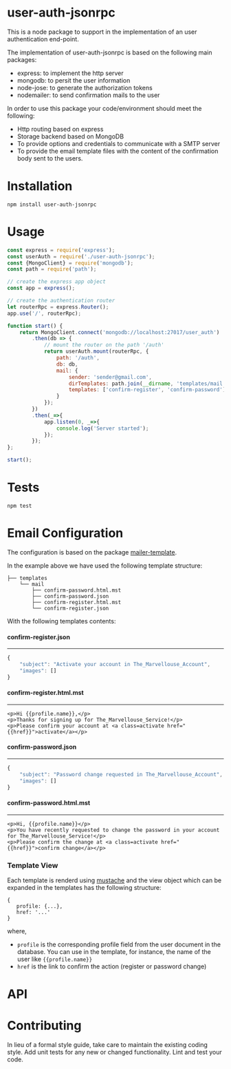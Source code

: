 user-auth-jsonrpc
=========

This is a node package to support in the implementation of an user
authentication end-point.

The implementation of user-auth-jsonrpc is based on the following main
packages:

* express: to implement the http server
* mongodb: to persit the user information
* node-jose: to generate the authorization tokens
* nodemailer: to send confirmation mails to the user

In order to use this package your code/environment should meet the
following:

* Http routing based on express
* Storage backend based on MongoDB
* To provide options and credentials to communicate with a SMTP server
* To provide the email template files with the content of the
  confirmation body sent to the users.


# Installation

  `npm install user-auth-jsonrpc`

# Usage

```javascript
const express = require('express');
const userAuth = require('./user-auth-jsonrpc');
const {MongoClient} = require('mongodb');
const path = require('path');

// create the express app object
const app = express();

// create the authentication router
let routerRpc = express.Router();
app.use('/', routerRpc);

function start() {
    return MongoClient.connect('mongodb://localhost:27017/user_auth')
        .then(db => {
            // mount the router on the path '/auth'
            return userAuth.mount(routerRpc, {
                path: '/auth',
                db: db,
                mail: {
                    sender: 'sender@gmail.com',
                    dirTemplates: path.join(__dirname, 'templates/mail'),
                    templates: ['confirm-register', 'confirm-password']
                }
            });
        })
        .then(_=>{
            app.listen(0, _=>{
                console.log('Server started');
            });
        });
};

start();
```

# Tests

`npm test`

# Email Configuration

The configuration is based on the
package
[mailer-template](https://www.npmjs.com/package/mailer-template).

In the example above we have used the following template structure:

```
├── templates
    └── mail
        ├── confirm-password.html.mst
        ├── confirm-password.json
        ├── confirm-register.html.mst
        └── confirm-register.json
```

With the following templates contents:

#### confirm-register.json
---
```javascript
{
    "subject": "Activate your account in The_Marvellouse_Account",
    "images": []
}
```

#### confirm-register.html.mst
---
```
<p>Hi {{profile.name}},</p>
<p>Thanks for signing up for The_Marvellouse_Service!</p>
<p>Please confirm your account at <a class=activate href="{{href}}">activate</a></p>
```

#### confirm-password.json
---
```javascript
{
    "subject": "Password change requested in The_Marvellouse_Account",
    "images": []
}
```

#### confirm-password.html.mst
---
```
<p>Hi, {{profile.name}}</p>
<p>You have recently requested to change the password in your account for The_Marvellouse_Service!</p>
<p>Please confirm the change at <a class=activate href="{{href}}">confirm change</a></p>
```

### Template View

Each template is renderd
using [mustache](https://www.npmjs.com/package/mustache) and the view
object which can be expanded in the templates has the following
structure:

```
{
   profile: {...},
   href: '...'
}
```

where,

* `profile` is the corresponding profile field from the user document
  in the database. You can use in the template, for instance, the name
  of the user like `{{profile.name}}`
* `href` is the link to confirm the action (register or password change)

# API

# Contributing

In lieu of a formal style guide, take care to maintain the existing
coding style. Add unit tests for any new or changed
functionality. Lint and test your code.
